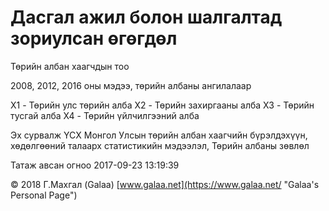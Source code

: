# Дасгал ажил болон шалгалтад зориулсан өгөгдөл

Төрийн албан хаагчдын тоо

2008, 2012, 2016 оны мэдээ, төрийн албаны ангилалаар

X1 - Төрийн улс төрийн алба
X2 - Төрийн захиргааны алба
X3 - Төрийн тусгай алба
X4 - Төрийн үйлчилгээний алба

Эх сурвалж ҮСХ Монгол Улсын төрийн албан хаагчийн бүрэлдэхүүн, хөдөлгөөний талаарх статистикийн мэдээлэл, Төрийн албаны зөвлөл

Татаж авсан огноо 2017-09-23 13:19:39

© 2018 Г.Махгал (Galaa) [www.galaa.net](https://www.galaa.net/ "Galaa's Personal Page")
